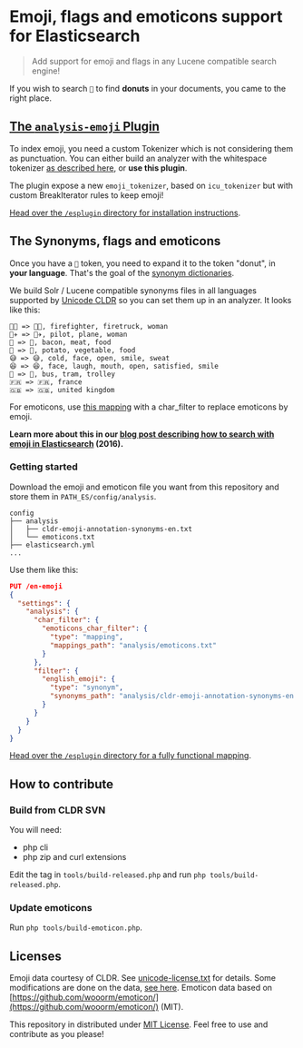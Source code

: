 # Emoji, flags and emoticons support for Elasticsearch

> Add support for emoji and flags in any Lucene compatible search engine!

If you wish to search `🍩` to find **donuts** in your documents, you came to the right place.

## [The `analysis-emoji` Plugin](/esplugin)

To index emoji, you need a custom Tokenizer which is not considering them as punctuation. You can either build an analyzer with the whitespace tokenizer [as described here](http://jolicode.com/blog/search-for-emoji-with-elasticsearch), or **use this plugin**.

The plugin expose a new `emoji_tokenizer`, based on `icu_tokenizer` but with custom BreakIterator rules to keep emoji!

[Head over the `/esplugin` directory for installation instructions](/esplugin).

## The Synonyms, flags and emoticons

Once you have a `🍩` token, you need to expand it to the token "donut", in **your language**. That's the goal of the [synonym dictionaries](/synonyms).

We build Solr / Lucene compatible synonyms files in all languages supported by [Unicode CLDR](http://cldr.unicode.org/) so you can set them up in an analyzer. It looks like this:

```
👩‍🚒 => 👩‍🚒, firefighter, firetruck, woman
👩‍✈ => 👩‍✈, pilot, plane, woman
🥓 => 🥓, bacon, meat, food
🥔 => 🥔, potato, vegetable, food
😅 => 😅, cold, face, open, smile, sweat
😆 => 😆, face, laugh, mouth, open, satisfied, smile
🚎 => 🚎, bus, tram, trolley
🇫🇷 => 🇫🇷, france
🇬🇧 => 🇬🇧, united kingdom
```

For emoticons, use [this mapping](emoticons.txt) with a char_filter to replace emoticons by emoji.

**Learn more about this in our [blog post describing how to search with emoji in Elasticsearch](http://jolicode.com/blog/search-for-emoji-with-elasticsearch) (2016).**

### Getting started

Download the emoji and emoticon file you want from this repository and store them in `PATH_ES/config/analysis`.

```
config
├── analysis
│   ├── cldr-emoji-annotation-synonyms-en.txt
│   └── emoticons.txt
├── elasticsearch.yml
...
```

Use them like this:

```json
PUT /en-emoji
{
  "settings": {
    "analysis": {
      "char_filter": {
        "emoticons_char_filter": {
          "type": "mapping",
          "mappings_path": "analysis/emoticons.txt"
        }
      },
      "filter": {
        "english_emoji": {
          "type": "synonym",
          "synonyms_path": "analysis/cldr-emoji-annotation-synonyms-en.txt" 
        }
      }
    }
  }
}
```

[Head over the `/esplugin` directory for a fully functional mapping](/esplugin).

## How to contribute

### Build from CLDR SVN

You will need:

- php cli
- php zip and curl extensions

Edit the tag in `tools/build-released.php` and run `php tools/build-released.php`.

### Update emoticons

Run `php tools/build-emoticon.php`.

## Licenses

Emoji data courtesy of CLDR. See [unicode-license.txt](unicode-license.txt) for details. Some modifications are done on the data, [see here](https://github.com/jolicode/emoji-search/issues/6).
Emoticon data based on [https://github.com/wooorm/emoticon/](https://github.com/wooorm/emoticon/) (MIT).

This repository in distributed under [MIT License](LICENSE). Feel free to use and contribute as you please!
